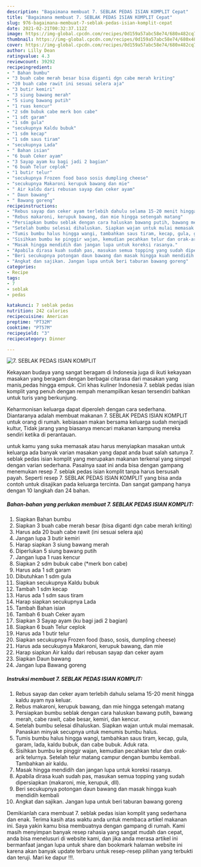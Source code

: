 ```yaml
---
description: "Bagaimana membuat 7. SEBLAK PEDAS ISIAN KOMPLIT Cepat"
title: "Bagaimana membuat 7. SEBLAK PEDAS ISIAN KOMPLIT Cepat"
slug: 976-bagaimana-membuat-7-seblak-pedas-isian-komplit-cepat
date: 2021-02-21T00:32:37.112Z
image: https://img-global.cpcdn.com/recipes/0d159a57abc58e74/680x482cq70/7-seblak-pedas-isian-komplit-foto-resep-utama.jpg
thumbnail: https://img-global.cpcdn.com/recipes/0d159a57abc58e74/680x482cq70/7-seblak-pedas-isian-komplit-foto-resep-utama.jpg
cover: https://img-global.cpcdn.com/recipes/0d159a57abc58e74/680x482cq70/7-seblak-pedas-isian-komplit-foto-resep-utama.jpg
author: Lilly Dean
ratingvalue: 4.3
reviewcount: 39292
recipeingredient:
- " Bahan bumbu"
- "3 buah cabe merah besar bisa diganti dgn cabe merah kriting"
- "20 buah cabe rawit ini sesuai selera aja"
- "3 butir kemiri"
- "3 siung bawang merah"
- "5 siung bawang putih"
- "1 ruas kencur"
- "2 sdm bubuk cabe merk bon cabe"
- "1 sdt garam"
- "1 sdm gula"
- "secukupnya Kaldu bubuk"
- "1 sdm kecap"
- "1 sdm saus tiram"
- "secukupnya Lada"
- " Bahan isian"
- "6 buah Ceker ayam"
- "3 Sayap ayam ku bagi jadi 2 bagian"
- "6 buah Telur ceplok"
- "1 butir telur"
- "secukupnya Frozen food baso sosis dumpling cheese"
- "secukupnya Makaroni kerupuk bawang dan mie"
- " Air kaldu dari rebusan sayap dan ceker ayam"
- " Daun bawang"
- " Bawang goreng"
recipeinstructions:
- "Rebus sayap dan ceker ayam terlebih dahulu selama 15-20 menit hingga kaldu ayam nya keluar."
- "Rebus makaroni, kerupuk bawang, dan mie hingga setengah matang"
- "Persiapkan bumbu seblak dengan cara haluskan bawang putih, bawang merah, cabe rawit, cabe besar, kemiri, dan kencur."
- "Setelah bumbu selesai dihaluskan. Siapkan wajan untuk mulai memasak. Panaskan minyak secupnya untuk menumis bumbu halus."
- "Tumis bumbu halus hingga wangi, tambahkan saus tiram, kecap, gula, garam, lada, kaldu bubuk, dan cabe bubuk. Aduk rata."
- "Sisihkan bumbu ke pinggir wajan, kemudian pecahkan telur dan orak-arik telurnya. Setelah telur matang campur dengan bumbu kembali. Tambahkan air kaldu."
- "Masak hingga mendidih dan jangan lupa untuk koreksi rasanya."
- "Apabila dirasa kuah sudah pas, masukan semua topping yang sudah dipersiapkan (makaroni, mie, kerupuk, dll)."
- "Beri secukupnya potongan daun bawang dan masak hingga kuah mendidih kembali"
- "Angkat dan sajikan. Jangan lupa untuk beri taburan bawang goreng"
categories:
- Recipe
tags:
- 7
- seblak
- pedas

katakunci: 7 seblak pedas 
nutrition: 242 calories
recipecuisine: American
preptime: "PT32M"
cooktime: "PT57M"
recipeyield: "3"
recipecategory: Dinner

---
```



![7. SEBLAK PEDAS ISIAN KOMPLIT](https://img-global.cpcdn.com/recipes/0d159a57abc58e74/680x482cq70/7-seblak-pedas-isian-komplit-foto-resep-utama.jpg)

Kekayaan budaya yang sangat beragam di Indonesia juga di ikuti kekayaan masakan yang beragam dengan berbagai citarasa dari masakan yang manis,pedas hingga empuk. Ciri khas kuliner Indonesia 7. seblak pedas isian komplit yang penuh dengan rempah menampilkan kesan tersendiri bahkan untuk turis yang berkunjung.




Keharmonisan keluarga dapat diperoleh dengan cara sederhana. Diantaranya adalah membuat makanan 7. SEBLAK PEDAS ISIAN KOMPLIT untuk orang di rumah. kebiasaan makan bersama keluarga sudah menjadi kultur, Tidak jarang yang biasanya mencari makanan kampung mereka sendiri ketika di perantauan.

untuk kamu yang suka memasak atau harus menyiapkan masakan untuk keluarga ada banyak varian masakan yang dapat anda buat salah satunya 7. seblak pedas isian komplit yang merupakan makanan terkenal yang simpel dengan varian sederhana. Pasalnya saat ini anda bisa dengan gampang menemukan resep 7. seblak pedas isian komplit tanpa harus bersusah payah.
Seperti resep 7. SEBLAK PEDAS ISIAN KOMPLIT yang bisa anda contoh untuk disajikan pada keluarga tercinta. Dan sangat gampang hanya dengan 10 langkah dan 24 bahan.


<!--inarticleads1-->

##### Bahan-bahan yang perlukan membuat 7. SEBLAK PEDAS ISIAN KOMPLIT:

1. Siapkan  Bahan bumbu
1. Siapkan 3 buah cabe merah besar (bisa diganti dgn cabe merah kriting)
1. Harus ada 20 buah cabe rawit (ini sesuai selera aja)
1. Jangan lupa 3 butir kemiri
1. Harap siapkan 3 siung bawang merah
1. Diperlukan 5 siung bawang putih
1. Jangan lupa 1 ruas kencur
1. Siapkan 2 sdm bubuk cabe (*merk bon cabe)
1. Harus ada 1 sdt garam
1. Dibutuhkan 1 sdm gula
1. Siapkan secukupnya Kaldu bubuk
1. Tambah 1 sdm kecap
1. Harus ada 1 sdm saus tiram
1. Harap siapkan secukupnya Lada
1. Tambah  Bahan isian
1. Tambah 6 buah Ceker ayam
1. Siapkan 3 Sayap ayam (ku bagi jadi 2 bagian)
1. Siapkan 6 buah Telur ceplok
1. Harus ada 1 butir telur
1. Siapkan secukupnya Frozen food (baso, sosis, dumpling cheese)
1. Harus ada secukupnya Makaroni, kerupuk bawang, dan mie
1. Harap siapkan  Air kaldu dari rebusan sayap dan ceker ayam
1. Siapkan  Daun bawang
1. Jangan lupa  Bawang goreng




<!--inarticleads2-->

##### Instruksi membuat  7. SEBLAK PEDAS ISIAN KOMPLIT:

1. Rebus sayap dan ceker ayam terlebih dahulu selama 15-20 menit hingga kaldu ayam nya keluar.
1. Rebus makaroni, kerupuk bawang, dan mie hingga setengah matang
1. Persiapkan bumbu seblak dengan cara haluskan bawang putih, bawang merah, cabe rawit, cabe besar, kemiri, dan kencur.
1. Setelah bumbu selesai dihaluskan. Siapkan wajan untuk mulai memasak. Panaskan minyak secupnya untuk menumis bumbu halus.
1. Tumis bumbu halus hingga wangi, tambahkan saus tiram, kecap, gula, garam, lada, kaldu bubuk, dan cabe bubuk. Aduk rata.
1. Sisihkan bumbu ke pinggir wajan, kemudian pecahkan telur dan orak-arik telurnya. Setelah telur matang campur dengan bumbu kembali. Tambahkan air kaldu.
1. Masak hingga mendidih dan jangan lupa untuk koreksi rasanya.
1. Apabila dirasa kuah sudah pas, masukan semua topping yang sudah dipersiapkan (makaroni, mie, kerupuk, dll).
1. Beri secukupnya potongan daun bawang dan masak hingga kuah mendidih kembali
1. Angkat dan sajikan. Jangan lupa untuk beri taburan bawang goreng




Demikianlah cara membuat 7. seblak pedas isian komplit yang sederhana dan enak. Terima kasih atas waktu anda untuk membaca artikel makanan ini. Saya yakin kamu bisa membuatnya dengan gampang di rumah. Kami masih menyimpan banyak resep rahasia yang sangat mudah dan cepat, anda bisa menelusuri di website kami, dan jika anda merasa artikel ini bermanfaat jangan lupa untuk share dan bookmark halaman website ini karena akan banyak update terbaru untuk resep-resep pilihan yang terbukti dan teruji. Mari ke dapur !!!. 
